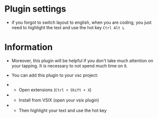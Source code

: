 # Plugin settings
- if you forgot to switch layout to english, when you are coding, you just need to highlight the text and use the hot key `Ctrl Alt L`

# Information
- Moreover, this plugin will be helpful if you don't take much attention on your tapping. It is necessary to not spend much time on it.

- You can add this plugin to your vsc project:
- - Open extensions (`Ctrl + Shift + X`)
- - Install from VSIX (open your vsix plugin)
- - Then highlight your text and use the hot key
